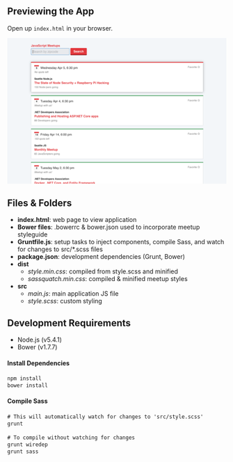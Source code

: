 ## Previewing the App
Open up `index.html` in your browser.

![A preview of the app](screenshot.png)

## Files & Folders
- **index.html**: web page to view application
- **Bower files**: .bowerrc & bower.json used to incorporate meetup styleguide
- **Gruntfile.js**: setup tasks to inject components, compile Sass, and watch for changes to src/*.scss files
- **package.json**: development dependencies (Grunt, Bower)
- **dist**
  - *style.min.css*: compiled from style.scss and minified
  - *sassquatch.min.css*: compiled & minified meetup styles
- **src**
  - *main.js*: main application JS file
  - *style.scss*: custom styling

## Development Requirements
- Node.js (v5.4.1)
- Bower (v1.7.7)

#### Install Dependencies
```shell
npm install
bower install
```

#### Compile Sass
```shell
# This will automatically watch for changes to 'src/style.scss'
grunt

# To compile without watching for changes
grunt wiredep
grunt sass
```
